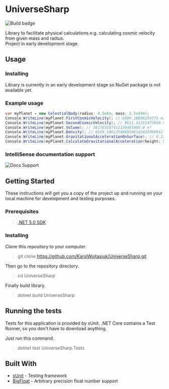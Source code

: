 # UniverseSharp

![Build badge](https://github.com/KarolWojtasiuk/UniverseSharp/workflows/.NET/badge.svg?branch=master)

Library to facilitate physical calculations e.g. calculating cosmic velocity from given mass and radius.  
Project in early development stage.

## Usage

### Installing

Library is currently in an early development stage so NuGet package is not available yet.

### Example usage

```csharp
var myPlanet = new CelestialBody(radius: 4.5e6m, mass: 2.5e24m);
Console.WriteLine(myPlanet.FirstCosmicVelocity); // 6089.18896259775 m/s
Console.WriteLine(myPlanet.SecondCosmicVelocity); // 8611.41361475829 m/s
Console.WriteLine(myPlanet.Volume); // 381703507411159485000.0 m³
Console.WriteLine(myPlanet.Density); // 6549.5861354689506103422990912 kg/m³
Console.WriteLine(myPlanet.GravitationalAccelerationOnSurface); // 8.239604938271604938271604938 m/s
Console.WriteLine(myPlanet.CalculateGravitationalAcceleration(height: 5.0e6m)); // 6.67408 m/s
```

### IntelliSense documentation support

![Docs Support](https://i.imgur.com/35fD0Rn.png)

## Getting Started

These instructions will get you a copy of the project up and running on your local machine for development and testing
purposes.

### Prerequisites

> [.NET 5.0 SDK](https://dotnet.microsoft.com/download/dotnet/5.0)

### Installing

Clone this repository to your computer.
> git clone https://github.com/KarolWojtasiuk/UniverseSharp.git

Then go to the repository directory.
> cd UniverseSharp

Finally build library.
> dotnet build UniverseSharp

## Running the tests

Tests for this application is provided by xUnit. .NET Core contains a Test Runner, so you don't have to download
anything.

Just run this command.
> dotnet test UniverseSharp.Tests

## Built With

* [xUnit](https://github.com/xunit/xunit) - Testing framework
* [BigFloat](https://github.com/FaustVX/BigFloat) - Arbitrary precision float number support
